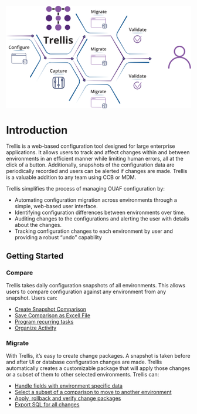 ![Trellis Info-graphic](Media/Trellis-Infographic.png)

# Introduction
Trellis is a web-based configuration tool designed for large enterprise applications. It allows users to track and affect changes within and between
environments in an efficient manner while limiting human errors, all at the click of a button. Additionally, snapshots of the configuration data are periodically recorded and users can be alerted if changes are made. Trellis is a valuable addition to any team using CCB or MDM.

Trellis simplifies the process of managing OUAF configuration by:
* Automating configuration migration across environments through a simple, web-based user interface.
* Identifying configuration differences between environments over time.
* Auditing changes to the configurations and alerting the user with details about the changes.
* Tracking configuration changes to each environment by user and providing a robust “undo” capability



## Getting Started
### Compare
Trellis takes daily configuration snapshots of all
environments. This allows users to compare configuration
against any environment from any snapshot. Users can:

* [Create Snapshot Comparison](Compare/Comparing-Snapshots.md)
* [Save Comparison as Excell File](Compare/Comparing-Snapshots.md#Download-As-Excell-Document)
* [Program recurring tasks](Compare/Recurring-Tasks)
* [Organize Activity](Compare/Organize-Activity)

### Migrate
With Trellis, it’s easy to create change packages.
A snapshot is taken before and after UI or database configuration changes are made. Trellis automatically creates
a customizable package that will apply those changes or a
subset of them to other selected environments. Trellis can:

* [Handle fields with environment specific data](Migrate/Handle-Fields.md)
* [Select a subset of a comparison to move to another environment](Migrate/Changed-Packages.md#Creating-a-Derived-Package)
* [Apply, rollback and verify change packages](Migrate/Change-Packages.md)
* [Export SQL for all changes](Migrate/Export-SQL.md)
